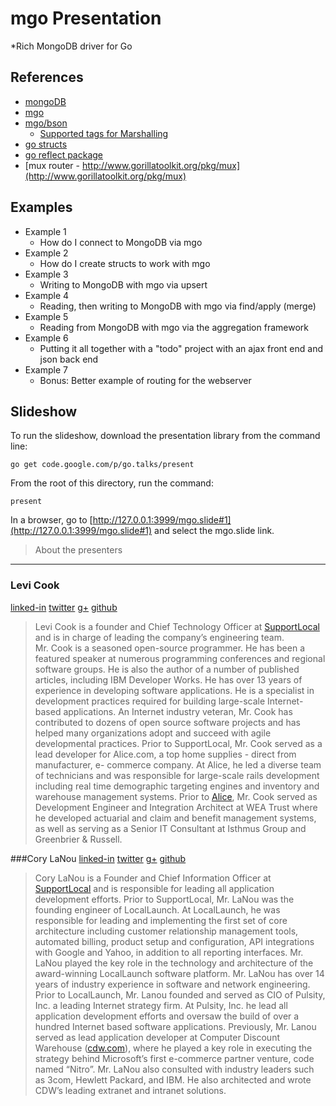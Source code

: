 mgo Presentation
================
*Rich MongoDB driver for Go

References
------------

- [mongoDB](http://www.mongodb.org/)
- [mgo](http://labix.org/mgo)
- [mgo/bson](http://godoc.org/labix.org/v2/mgo/bson)
  - [Supported tags for Marshalling](http://godoc.org/labix.org/v2/mgo/bson#Marshal)
- [go structs](http://golang.org/ref/spec#Struct_types)
- [go reflect package](http://golang.org/pkg/reflect/#StructField)
- [mux router - http://www.gorillatoolkit.org/pkg/mux](http://www.gorillatoolkit.org/pkg/mux)


Examples
---------

- Example 1
  - How do I connect to MongoDB via mgo
- Example 2
  - How do I create structs to work with mgo
- Example 3
  - Writing to MongoDB with mgo via upsert
- Example 4
  - Reading, then writing to MongoDB with mgo via find/apply (merge)
- Example 5
  - Reading from MongoDB with mgo via the aggregation framework
- Example 6
  - Putting it all together with a "todo" project with an ajax front end and json back end
- Example 7
  - Bonus: Better example of routing for the webserver

Slideshow
----------
To run the slideshow, download the presentation library from the command line:

	go get code.google.com/p/go.talks/present

From the root of this directory, run the command:

	present

In a browser, go to [http://127.0.0.1:3999/mgo.slide#1](http://127.0.0.1:3999/mgo.slide#1) and select the mgo.slide link.

> About the presenters
--------------------

### Levi Cook
[linked-in](http://www.linkedin.com/in/levicook)
[twitter](https://twitter.com/levicook)
[g+](https://plus.google.com/100303354759468796601/posts)
[github](https://github.com/levicook)
> Levi Cook is a founder and Chief Technology Officer at [SupportLocal](http://www.supportlocal.com) and is in charge of leading the company’s engineering team.  
Mr. Cook is a seasoned open-source programmer. He has been a featured speaker at numerous programming conferences and regional software groups. 
He is also the author of a number of published articles, including IBM Developer Works. He has over 13 years of experience in developing software applications. 
He is a specialist in development practices required for building large-scale Internet-based applications. An Internet industry veteran, Mr. Cook has 
contributed to dozens of open source software projects and has helped many organizations adopt and succeed with agile developmental practices.
Prior to SupportLocal, Mr. Cook served as a lead developer for Alice.com, a top home supplies - direct from manufacturer, e- commerce company. 
At Alice, he led a diverse team of technicians and was responsible for large-scale rails development including real time demographic targeting 
engines and inventory and warehouse management systems.
Prior to [Alice](http://www.alice.com), Mr. Cook served as Development Engineer and Integration Architect at WEA Trust where he developed actuarial and 
claim and benefit management systems, as well as serving as a Senior IT Consultant at Isthmus Group and Greenbrier & Russell.

###Cory LaNou
[linked-in](http://www.linkedin.com/in/corylanou)
[twitter](https://twitter.com/corylanou)
[g+](https://plus.google.com/117716200974674608040/posts)
[github](https://github.com/corylanou)
>Cory LaNou is a Founder and Chief Information Officer at [SupportLocal](http://www.supportlocal.com) and is responsible for leading all application development efforts.
Prior to SupportLocal, Mr. LaNou was the founding engineer of LocalLaunch. At LocalLaunch, he was responsible for leading and implementing the first 
set of core architecture including customer relationship management tools, automated billing, product setup and configuration, API integrations with Google and Yahoo, 
in addition to all reporting interfaces. Mr. LaNou played the key role in the technology and architecture of the award-winning LocalLaunch software platform.
Mr. LaNou has over 14 years of industry experience in software and network engineering. Prior to LocalLaunch, Mr. Lanou founded and served as CIO of Pulsity, Inc. a 
leading Internet strategy firm. At Pulsity, Inc. he lead all application development efforts and oversaw the build of over a hundred Internet based software applications. 
Previously, Mr. Lanou served as lead application developer at Computer Discount Warehouse ([cdw.com](http://www.cdw.com)), where he played a key role in executing the 
strategy behind Microsoft’s first e-commerce partner venture, code named “Nitro”. Mr. LaNou also consulted with industry leaders such as 3com, Hewlett Packard, and IBM. 
He also architected and wrote CDW’s leading extranet and intranet solutions.
